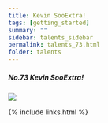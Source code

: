 ```yaml
---
title: Kevin SooExtra!
tags: [getting_started]
summary: ""
sidebar: talents_sidebar
permalink: talents_73.html
folder: talents
---
```



##### No.73 Kevin SooExtra!

![](https://yt3.ggpht.com/ytc/AKedOLTbCtN02EVfFE-YogZWgxCbRLhByR3LD-ACoef0xg=s176-c-k-c0x00ffffff-no-rj)






{% include links.html %}
